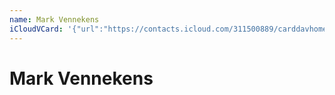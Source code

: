 ```yaml
---
name: Mark Vennekens
iCloudVCard: '{"url":"https://contacts.icloud.com/311500889/carddavhome/card/YzIyMzQ2OGUtODVkMC00YzE4LWE3NTgtYTVhZDA5YjdlM2Y5.vcf","etag":"\"kmfhej5d\"","data":"BEGIN:VCARD\r\nVERSION:3.0\r\nFN:\r\nN:Vennekens;Mark;;;\r\nUID:c223468e-85d0-4c18-a758-a5ad09b7e3f9\r\nPRODID:ez-vcard 0.9.13-fc\r\nREV:2025-04-03T22:09:33Z\r\nORG:;\r\nEND:VCARD"}'
---
```

# Mark Vennekens
